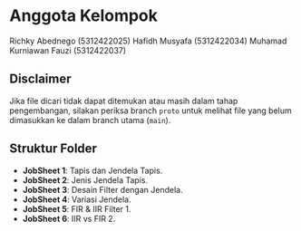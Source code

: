# Anggota Kelompok

Richky Abednego		(5312422025)
Hafidh Musyafa 		(5312422034)
Muhamad Kurniawan Fauzi	(5312422037) 

## Disclaimer

Jika file dicari tidak dapat ditemukan atau masih dalam tahap pengembangan, silakan periksa branch `proto` untuk melihat file yang belum dimasukkan ke dalam branch utama (`main`).

## Struktur Folder

- **JobSheet 1**: Tapis dan Jendela Tapis.
- **JobSheet 2**: Jenis Jendela Tapis.
- **JobSheet 3**: Desain Filter dengan Jendela.
- **JobSheet 4**: Variasi Jendela.
- **JobSheet 5**: FIR & IIR Filter 1.
- **JobSheet 6**: IIR vs FIR 2.
